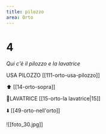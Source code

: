 ```yaml
---
title: pilozzo
area: Orto
---
```

# 4
_Qui c'è il pilozzo e la lavatrice_

USA PILOZZO [[111-orto-usa-pilozzo]]

⬆︎ [[14-orto-sopra]]

👣LAVATRICE [[15-orto-la lavatrice|15]]

⬇️ [[49-orto-nell'orto]]

![[foto_30.jpg]]